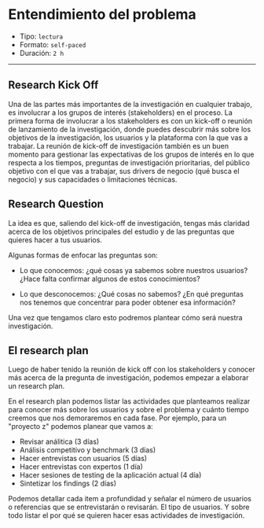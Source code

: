 # Entendimiento del problema

- Tipo: `lectura`
- Formato: `self-paced`
- Duración: `2 h`

***

## Research Kick Off

Una de las partes más importantes de la investigación en cualquier trabajo, es
involucrar a los grupos de interés (stakeholders) en el proceso. La primera
forma de involucrar a los stakeholders es con un kick-off o reunión de
lanzamiento de la investigación, donde puedes descubrir más sobre los
objetivos de la investigación, los usuarios y la plataforma con la que vas a
trabajar. La reunión de kick-off de investigación también es un buen momento
para gestionar las expectativas de los grupos de interés en lo que respecta a
los tiempos, preguntas de investigación prioritarias, del público objetivo con
el que vas a trabajar, sus drivers de negocio (qué busca el negocio) y sus
capacidades o limitaciones técnicas.

## Research Question

La idea es que, saliendo del kick-off de investigación, tengas más claridad
acerca de los objetivos principales del estudio y de las preguntas que quieres
hacer a tus usuarios.

Algunas formas de enfocar las preguntas son:

- Lo que conocemos: ¿qué cosas ya sabemos sobre nuestros usuarios? ¿Hace falta
  confirmar algunos de estos conocimientos?

- Lo que desconocemos: ¿Qué cosas no sabemos? ¿En qué preguntas nos tenemos que
  concentrar para poder obtener esa información?

Una vez que tengamos claro esto podremos plantear cómo será nuestra
investigación.

## El research plan

Luego de haber tenido la reunión de kick off con los stakeholders y conocer más
acerca de la pregunta de investigación, podemos empezar a elaborar un research
plan.

En el research plan podemos listar las actividades que planteamos realizar para
conocer más sobre los usuarios y sobre el problema y cuánto tiempo creemos que
nos demoraremos en cada fase. Por ejemplo, para un "proyecto z" podemos planear
que vamos a:

- Revisar análitica (3 días)
- Análisis competitivo y benchmark (3 días)
- Hacer entrevistas con usuarios (5 días)
- Hacer entrevistas con expertos (1 día)
- Hacer sesiones de testing de la aplicación actual (4 día)
- Sintetizar los findings (2 días)

Podemos detallar cada item a profundidad y señalar el número de usuarios o
referencias que se entrevistarán o revisarán. El tipo de usuarios. Y sobre todo
listar el por qué se quieren hacer esas actividades de investigación.